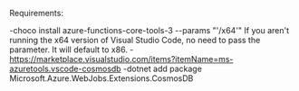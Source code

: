 Requirements:

-choco install azure-functions-core-tools-3 --params "'/x64'"
If you aren't running the x64 version of Visual Studio Code, no need to pass the parameter. It will default to x86.
-https://marketplace.visualstudio.com/items?itemName=ms-azuretools.vscode-cosmosdb
-dotnet add package Microsoft.Azure.WebJobs.Extensions.CosmosDB